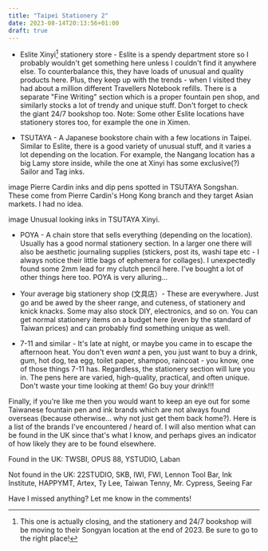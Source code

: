 ```yaml
---
title: "Taipei Stationery 2"
date: 2023-08-14T20:13:56+01:00
draft: true
---
```



- Eslite Xinyi[^1] stationery store - Eslite is a spendy department store so I probably wouldn't get something here unless I couldn't find it anywhere else. To counterbalance this, they have loads of unusual and quality products here. Plus, they keep up with the trends - when I visited they had about a million different Travellers Notebook refills. There is a separate "Fine Writing" section which is a proper fountain pen shop, and similarly stocks a lot of trendy and unique stuff. Don't forget to check the giant 24/7 bookshop too. Note: Some other Eslite locations have stationery stores too, for example the one in Ximen.

[^1]: This one is actually closing, and the stationery and 24/7 bookshop will be moving to their Songyan location at the end of 2023. Be sure to go to the right place!


- TSUTAYA - A Japanese bookstore chain with a few locations in Taipei. Similar to Eslite, there is a good variety of unusual stuff, and it varies a lot depending on the location. For example, the Nangang location has a big Lamy store inside, while the one at Xinyi has some exclusive(?) Sailor and Tag inks.

image
Pierre Cardin inks and dip pens spotted in TSUTAYA Songshan. These come from Pierre Cardin's Hong Kong branch and they target Asian markets. I had no idea.

image
Unusual looking inks in TSUTAYA Xinyi.

- POYA - A chain store that sells everything (depending on the location). Usually has a good normal stationery section. In a larger one there will also be aesthetic journaling supplies (stickers, post its, washi tape etc - I always notice their little bags of ephemera for collages). I unexpectedly found some 2mm lead for my clutch pencil here. I've bought a lot of other things here too. POYA is very alluring...

- Your average big stationery shop (文具店）- These are everywhere. Just go and be awed by the sheer range, and cuteness, of stationery and knick knacks. Some may also stock DIY, electronics, and so on. You can get normal stationery items on a budget here (even by the standard of Taiwan prices) and can probably find something unique as well.

- 7-11 and similar - It's late at night, or maybe you came in to escape the afternoon heat. You don't even _want_ a pen, you just want to buy a drink, gum, hot dog, tea egg, toilet paper, shampoo, raincoat - you know, one of those things 7-11 has. Regardless, the stationery section will lure you in. The pens here are varied, high-quality, practical, and often unique. Don't waste your time looking at them! Go buy your drink!!!


Finally, if you're like me then you would want to keep an eye out for some Taiwanese fountain pen and ink brands which are not always found overseas (because otherwise... why not just get them back home?). Here is a list of the brands I've encountered / heard of. I will also mention what can be found in the UK since that's what I know, and perhaps gives an indicator of how likely they are to be found elsewhere.

Found in the UK: TWSBI, OPUS 88, YSTUDIO, Laban

Not found in the UK: 22STUDIO, SKB, IWI, FWI, Lennon Tool Bar, Ink Institute, HAPPYMT, Artex, Ty Lee, Taiwan Tenny, Mr. Cypress, Seeing Far

Have I missed anything? Let me know in the comments!
